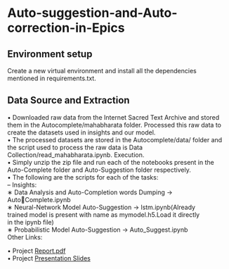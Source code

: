 # Auto-suggestion-and-Auto-correction-in-Epics </br>
## Environment setup
Create a new virtual environment and install all the dependencies mentioned in
requirements.txt. 
## Data Source and Extraction
• Downloaded raw data from the Internet Sacred Text Archive and stored
them in the Autocomplete/mahabharata folder. Processed this raw data to create
the datasets used in insights and our model.  </br>
• The processed datasets are stored in the Autocomplete/data/ folder and the script used
to process the raw data is Data Collection/read_mahabharata.ipynb.
Execution.</br>
• Simply unzip the zip file and run each of the notebooks present in the
Auto-Complete folder and Auto-Suggestion folder respectively.</br>
• The following are the scripts for each of the tasks:</br>
– Insights:</br>
∗ Data Analysis and Auto-Completion words Dumping -> AutoComplete.ipynb</br>
∗ Neural-Network Model Auto-Suggestion -> lstm.ipynb(Already</br>
trained model is present with name as mymodel.h5.Load it directly</br>
in the ipynb file)</br>
∗ Probabilistic Model Auto-Suggestion -> Auto_Suggest.ipynb </br>
Other Links:</br>

• Project [Report.pdf](https://github.com/pragyaagrawal19/Auto-suggestion-and-Auto-correction-in-Epics/files/7643862/Report.pdf) </br>
• Project  [Presentation Slides](https://github.com/pragyaagrawal19/Auto-suggestion-and-Auto-correction-in-Epics/files/7643868/g-22-slides.pdf) </br>


